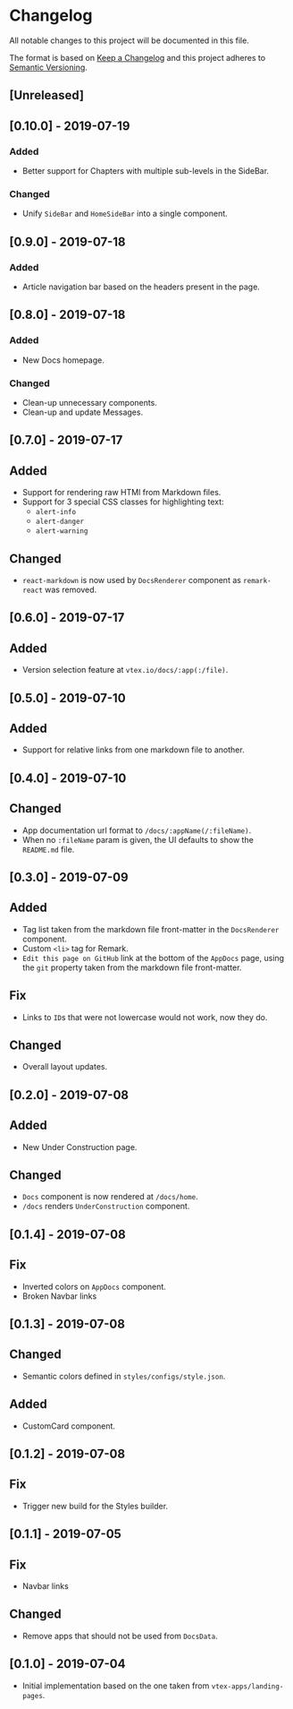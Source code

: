 # Changelog

All notable changes to this project will be documented in this file.

The format is based on [Keep a Changelog](http://keepachangelog.com/en/1.0.0/)
and this project adheres to [Semantic Versioning](http://semver.org/spec/v2.0.0.html).

## [Unreleased]

## [0.10.0] - 2019-07-19
### Added

- Better support for Chapters with multiple sub-levels in the SideBar.

### Changed

- Unify `SideBar` and `HomeSideBar` into a single component.

## [0.9.0] - 2019-07-18
### Added

- Article navigation bar based on the headers present in the page.

## [0.8.0] - 2019-07-18
### Added

- New Docs homepage.

### Changed

- Clean-up unnecessary components.
- Clean-up and update Messages.

## [0.7.0] - 2019-07-17
## Added

- Support for rendering raw HTMl from Markdown files.
- Support for 3 special CSS classes for highlighting text:
  - `alert-info`
  - `alert-danger`
  - `alert-warning`

## Changed

- `react-markdown` is now used by `DocsRenderer` component as `remark-react` was removed.

## [0.6.0] - 2019-07-17
## Added

- Version selection feature at `vtex.io/docs/:app(:/file)`.

## [0.5.0] - 2019-07-10
## Added

- Support for relative links from one markdown file to another.

## [0.4.0] - 2019-07-10
## Changed

- App documentation url format to `/docs/:appName(/:fileName)`.
- When no `:fileName` param is given, the UI defaults to show the `README.md` file.

## [0.3.0] - 2019-07-09
## Added

- Tag list taken from the markdown file front-matter in the `DocsRenderer` component.
- Custom `<li>` tag for Remark.
- `Edit this page on GitHub` link at the bottom of the `AppDocs` page, using the `git` property taken from the markdown file front-matter.

## Fix

- Links to `ID`s that were not lowercase would not work, now they do.

## Changed

- Overall layout updates. 

## [0.2.0] - 2019-07-08
## Added

- New Under Construction page.

## Changed

- `Docs` component is now rendered at `/docs/home`.
- `/docs` renders `UnderConstruction` component.

## [0.1.4] - 2019-07-08
## Fix

- Inverted colors on `AppDocs` component.
- Broken Navbar links

## [0.1.3] - 2019-07-08
## Changed

- Semantic colors defined in `styles/configs/style.json`.

## Added

- CustomCard component.

## [0.1.2] - 2019-07-08
## Fix

- Trigger new build for the Styles builder.

## [0.1.1] - 2019-07-05
## Fix

- Navbar links

## Changed

- Remove apps that should not be used from `DocsData`.

## [0.1.0] - 2019-07-04

- Initial implementation based on the one taken from `vtex-apps/landing-pages`.
